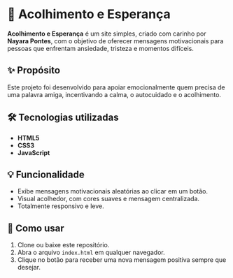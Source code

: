 # 🌿 Acolhimento e Esperança

**Acolhimento e Esperança** é um site simples, 
criado com carinho por **Nayara Pontes**, com o objetivo de oferecer mensagens 
motivacionais para pessoas que enfrentam ansiedade, tristeza e momentos difíceis.

## ✨ Propósito

Este projeto foi desenvolvido para apoiar emocionalmente quem precisa de uma
 palavra amiga, incentivando a calma, o autocuidado e o acolhimento.

## 🛠 Tecnologias utilizadas

- **HTML5**
- **CSS3**
- **JavaScript**

## 💡 Funcionalidade

- Exibe mensagens motivacionais aleatórias ao clicar em um botão.
- Visual acolhedor, com cores suaves e mensagem centralizada.
- Totalmente responsivo e leve.

## 🚀 Como usar

1. Clone ou baixe este repositório.
2. Abra o arquivo `index.html` em qualquer navegador.
3. Clique no botão para receber uma nova mensagem positiva sempre que desejar.


